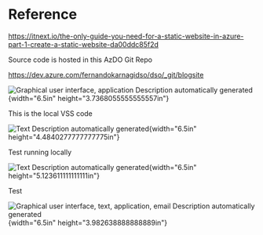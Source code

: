 # Reference

<https://itnext.io/the-only-guide-you-need-for-a-static-website-in-azure-part-1-create-a-static-website-da00ddc85f2d>

Source code is hosted in this AzDO Git Repo

<https://dev.azure.com/fernandokarnagidso/dso/_git/blogsite>

![Graphical user interface, application Description automatically
generated](./images/01/media/image1.png){width="6.5in"
height="3.7368055555555557in"}

This is the local VSS code

![Text Description automatically
generated](./images/01/media/image2.png){width="6.5in"
height="4.4840277777777775in"}

Test running locally

![Text Description automatically
generated](./images/01/media/image3.png){width="6.5in"
height="5.123611111111111in"}

Test

![Graphical user interface, text, application, email Description
automatically generated](./images/01/media/image4.png){width="6.5in"
height="3.982638888888889in"}
